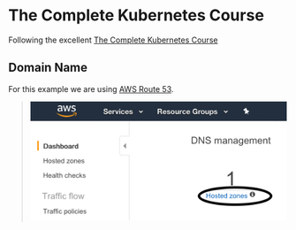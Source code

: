 # The Complete Kubernetes Course

Following the excellent [The Complete Kubernetes Course](https://www.udemy.com/learn-devops-the-complete-kubernetes-course)

## Domain Name

For this example we are using [AWS Route 53](https://console.aws.amazon.com/route53/home#Dashboard).

> ![AWS Route 53 hosted zone](docs/images/aws-route53-hosted-zone.png)